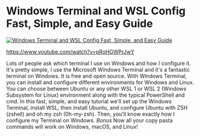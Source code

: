 # Windows Terminal and WSL Config Fast, Simple, and Easy Guide

[![Windows Terminal and WSL Config Fast, Simple, and Easy Guide](https://img.youtube.com/vi/pRoHGWPrJwY/0.jpg)](https://www.youtube.com/watch?v=pRoHGWPrJwY "Windows Terminal and WSL Config Fast, Simple, and Easy Guide")

https://www.youtube.com/watch?v=pRoHGWPrJwY


Lots of people ask which terminal I use on Windows and how I configure it.  It's pretty simple, I use the Microsoft Windows Terminal and it's a fantastic terminal on Windows.  It is free and open source.  With Windows Terminal, you can install and configure different environments for Windows and Linux.  You can choose between Ubuntu or any other WSL 1 or WSL 2  (Windows Subsystem for Linux) environment along with the typical PowerShell and cmd.  In this fast, simple, and easy tutorial we'll set up the Windows Terminal, install WSL, then install Ubuntu, and configure Ubuntu with ZSH (zshell) and oh my zsh (0h-my-zsh).  Then, you'll know exactly how I configure my Terminal on Windows.  *Bonus* Now all your copy pasta commands will work on Windows, macOS, and Linux!

